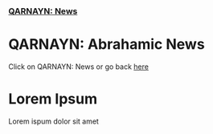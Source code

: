<link rel="icon" href="https://demerci.github.io/qarnayn/favicon.ico">
<link rel="stylesheet" href="https://dhulqarnayn.github.io/qarnayn/index.css">

### [QARNAYN: News](https://dhulqarnayn.github.io/qarnayn/news.html)

# QARNAYN: Abrahamic News
Click on QARNAYN: News or go back [here](https://dhulqarnayn.github.io/qarnayn/news.html)  

# Lorem Ipsum
Lorem ispum dolor sit amet